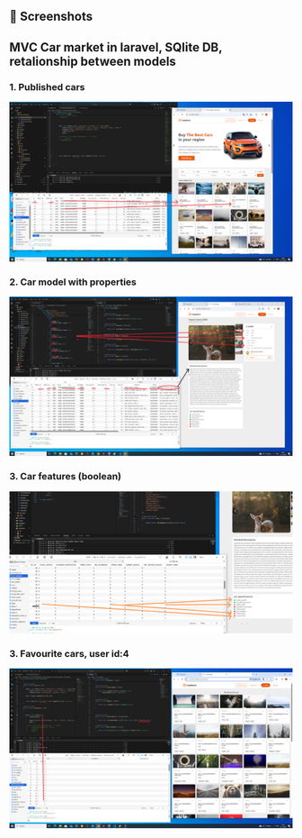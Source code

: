 ## 📸 Screenshots
<h2>MVC Car market in laravel, SQlite DB, retalionship between models</h2>
<h3>1. Published cars</h3>
<img src="published_cars.png" alt="" width="800">

<h3>2. Car model with properties</h3>
<img src="car_model.png" alt="" width="800">

<h3>3. Car features (boolean)</h3>
<img src="car_features.png" alt="" width="800">

<h3>3. Favourite cars, user id:4</h3>
<img src="favourite_cars.png" alt="" width="800">
